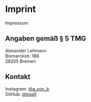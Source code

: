 # Imprint

Impressum

## Angaben gemäß § 5 TMG

Alexander Lehmann <br />
Bismarckstr. 188 <br />
28205 Bremen

## Kontakt

Instagram: [@a_von_b](https://www.instagram.com/a_von_b/) <br />
GitHub: [@bsplt](https://github.com/bsplt)
